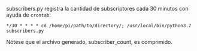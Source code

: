 subscribers.py registra la cantidad de subscriptores cada 30 minutos con ayuda de `crontab`:

    */30 * * * * cd /home/pi/path/to/directory/; /usr/local/bin/python3.7 subscribers.py

Nótese que el archivo generado, subscriber_count, es comprimido.